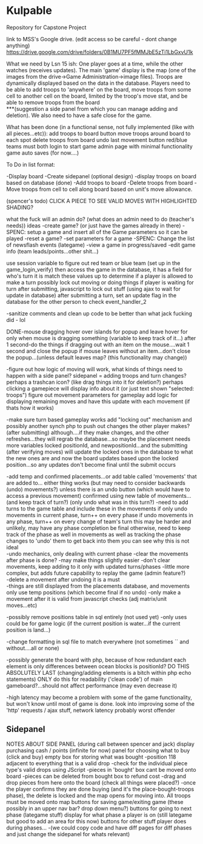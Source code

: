 # Kulpable

Repository for Capstone Project

link to MSS's Google drive. (edit access so be careful - dont change anything)
https://drive.google.com/drive/folders/0B1MU7PF5fMMJbE5zTi1LbGxvU1k

What we need by Lsn 15 ish: 
One player goes at a time, while the other watches (receives updates). 
The main 'game' display is the map (one of the images from the drive->Game Administration->image files). 
Troops are dynamically displayed based on the data in the database. 
Players need to be able to 
    add troops to 'anywhere' on the board, 
    move troops from some cell to another cell on the board, limited by the troop's move stat, 
    and be able to remove troops from the board  
    ***(suggestion a side panel from which you can manage adding and deletion). 
We also need to have a safe close for the game.

What has been done (in a functional sense, not fully implemented (like with all pieces...etc)):
    add troops to board button
    move troops around board to each spot
    delete troops from board
    undo last movement button
    red/blue teams must both login to start game
    admin page with minimal functionality
    game auto saves (for now....)

To Do in list format:

-Display board
-Create sidepanel (optional design)
-display troops on board based on  database (done)
-Add troops to board
-Delete troops from board
-Move troops from cell to cell along board based on unit's move allowance.

(spencer's todo)
CLICK A PIECE TO SEE VALID MOVES WITH HIGHLIGHTED SHADING?

what the fuck will an admin do?
    (what does an admin need to do (teacher's needs))
        ideas
            -create game? (or just have the games already in there)
                -SPENC: setup a game and insert all of the Game parameters so it can be played
            -reset a game?
            -set parameters for a game
                -SPENC: Change the list of newsflash events (lategame)
            -view a game in progress/saved
            -edit game info (team leads/points...other shit...)

use session variable to figure out red team or blue team (set up in the game_login_verify)
    then access the game in the database, it has a field for who's turn it is
        match these values up to determine if a player is allowed to make a turn
            possibly lock out moving or doing things if player is waiting for turn
                after submitting, javascript to lock out stuff (using ajax to wait for update in database)
                    after submitting a turn, set an update flag in the database for the other person to check
                        event_handler_2
                        
-sanitize comments and clean up code to be better than what jack fucking did - lol

DONE-mouse dragging hover over islands for popup and leave hover for
    only when mouse is dragging something (variable to keep track of it...)
    after 1 second-do the things
    if dragging out with an item on the mouse....wait 1 second and close the popup
    if mouse leaves without an item...don't close the popup...(unless default leaves map? (this functionality may change))

-figure out how logic of moving will work, what kinds of things need to happen with a side panel?
    sidepanel = adding troops and turn changes?
        perhaps a trashcan icon? (like drag things into it for deletion?)
        perhaps clicking a gamepiece will display info about it (or just text shown "selected: troops")
        figure out movement parameters for gameplay
            add logic for displaying remaining moves and have this update with each movement (if thats how it works)
            
-make sure turn based gameplay works
    add "locking out" mechanism and possibly another synch php to push out changes the other player makes? (after submitting)
        although....if they make changes, and the other refreshes...they will regrab the database...so maybe the placement needs more variables
            locked positionId, and newpositionId...and the submitting (after verifying moves) will update the locked ones in the database to what the new ones are
                and now the board updates based upon the locked position...so any updates don't become final until the submit occurs

-add temp and confirmed placements...or add table called 'movements' that are added to...
    either thing works (but may need to consider backwards (undo) movements?)
        unless there is an undo button (which would have to access a previous movement)
            confirmed using new table of movements... (and keep track of turn?) (only undo what was in this turn?)
    -need to add turns to the game table and include these in the movements
        if only undo movements in current phase, turn++ on every phase
        if undo movements in any phase, turn++ on every change of team's turn
            this may be harder and unlikely, may have any phase completion be final
                otherwise, need to keep track of the phase as well in movements
                    as well as tracking the phase changes to 'undo' them to get back into them
                        you can see why this is not ideal                  
    -undo mechanics, only dealing with current phase
        -clear the movements after phase is done?
            -may make things slightly easier
        -don't clear movements, keep adding to it only with updated turns/phases
            -little more complex, but adds future capability to replay the game (admin feature?)      
        -delete a movement after undoing it is a must       
        -things are still displayed from the placements database, and movements only use temp positions (which become final if no undo)
        -only make a movement after it is valid from javascript checks (adj matrix/unit moves...etc)
        
-possibly remove positions table in sql entirely (not used yet)
    -only uses could be for game logic (if the current position is water...if the current position is land...)
    
-change formatting in sql file to match everywhere (not sometimes `` and without....all or none)

-possibly generate the board with php, because of how redundant each element is
    only differences between ocean blocks is positionId?
    DO THIS ABSOLUTELY LAST (changing/adding elements is a bitch within php echo statements)
    ONLY do this for readability ('clean code') of main gameboard?...should not affect performance (may even decrease it)
    
-high latency may become a problem with some of the game functionality, but won't know until most of game is done.
    look into improving some of the 'http' requests / ajax stuff, network latency probably worst offender

Sidepanel
--------------------------------------------------------------
NOTES ABOUT SIDE PANEL (during call between spencer and jack)
    display purchasing cash / points (infinite for now)
    panel for choosing what to buy (click and buy)
    empty box for storing what was bought 
        -position 118 adjacent to everything that is a valid drop
            -check for the individual piece type's valid drops using JScript
        -pieces in 'bought' box cant be moved onto board
            -pieces can be deleted from bought box to refund cost
        -drag and drop pieces from here onto the board (check all things were placed?)
            -once the player confirms they are done buying (and it's the place-bought-troops phase), 
             the delete is locked and the map opens for moving into. All troops must be moved onto map
    buttons for saving game/exiting game (these possibly in an upper nav bar? drop down menu?)
    buttons for going to next phase (lategame stuff)
    display for what phase a player is on (still lategame but good to add an area for this now)
    buttons for other stuff player does during phases... 
        -(we could copy code and have diff pages for diff phases and just change the sidepanel for whats relevant)